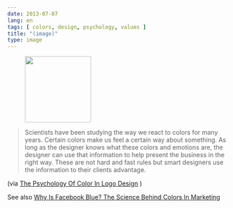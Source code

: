 ```yaml
---
date: 2013-07-07
lang: en
tags: [ colors, design, psychology, values ]
title: "(image)"
type: image
---
```


<figure>
<a
href="https://hugo.ferreira.cc/scientists-have-been-studying-the-way-we-react-to/attachment/449/"
rel="attachment"><img
src="/wp-content/uploads/2013/07/tumblr_mpjhdht2kR1qz82meo1_1280-150x150.png"
width="150" height="150" /></a></figure>

>
> Scientists have been studying the way we react to colors for many
> years. Certain colors make us feel a certain way about something. As
> long as the designer knows what these colors and emotions are, the
> designer can use that information to help present the business in the
> right way. These are not hard and fast rules but smart designers use
> the information to their clients advantage.

(via [The Psychology Of Color In Logo
Design](http://thelogocompany.net/blog/infographics/psychology-color-logo-design/)
)

See also [Why Is Facebook Blue? The Science Behind Colors In
Marketing](http://fastcompany.com/3009317/why-is-facebook-blue-the-science-behind-colors-in-marketing)

